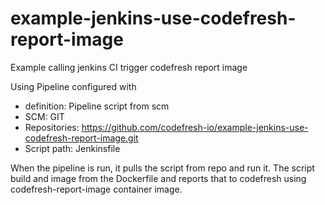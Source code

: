 # example-jenkins-use-codefresh-report-image
Example calling jenkins CI trigger codefresh report image

Using Pipeline configured with 
* definition: Pipeline script from scm
* SCM: GIT
* Repositories: https://github.com/codefresh-io/example-jenkins-use-codefresh-report-image.git
* Script path: Jenkinsfile

When the pipeline is run, it pulls the script from repo and run it. 
The script build and image from the Dockerfile and reports that to codefresh using codefresh-report-image container image.
